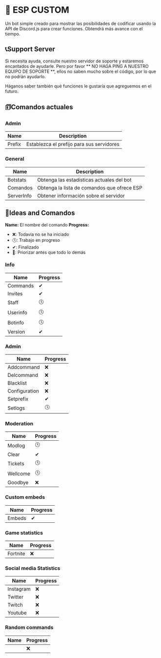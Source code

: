 # 🤖 ESP CUSTOM
Un bot simple creado para mostrar las posibilidades de codificar usando la API de Discord.js para crear funciones. Obtendrá más avance con el tiempo.

## 📞Support Server
Si necesita ayuda, consulte nuestro servidor de soporte y estaremos encantados de ayudarle. Pero por favor ** NO HAGA PING A NUESTRO EQUIPO DE SOPORTE **, ellos no saben mucho sobre el código, por lo que no podrán ayudarlo.

Háganos saber también qué funciones le gustaría que agreguemos en el futuro.

## 🗊Comandos actuales

### Admin
|Name| Description |
|-----------|-------------------------------------------|
| Prefix | Establezca el prefijo para sus servidores |

### General
| Name       | Description                                |
|------------|--------------------------------------------|
| Botstats   | Obtenga las estadísticas actuales del bot  |
| Comandos   | Obtenga la lista de comandos que ofrece ESP|
| ServerInfo | Obtener información sobre el servidor      |


## 📝Ideas and Comandos
**Name:** El nombre del comando
**Progress:**
 - ❌: Todavía no se ha iniciado
 - 🕓: Trabajo en progreso
 - ✔: Finalizado
 - 💯: Priorizar antes que todo lo demás

### Info
 | Name       | Progress |
 |------------|----------|
 | Commands   |    ✔     |
 | Invites    |    ✔     |
 | Staff      |    🕓    |
 | Userinfo   |    🕓    |
 | Botinfo    |    🕓    |
 | Version    |    ✔     |

### Admin
 | Name          | Progress |
 |---------------|----------|
 | Addcommand    |    ❌    |
 | Delcommand    |    ❌    |
 | Blacklist     |    ❌    |
 | Configuration |    ❌    |
 | Setprefix     |    ✔     |
 | Setlogs       |    🕓    |
 
### Moderation
| Name       | Progress |
|------------|----------|
| Modlog     |    🕓    |
| Clear      |    ✔     |
| Tickets    |    🕓    |
| Wellcome   |    🕓    |
| Goodbye    |    ❌    |

### Custom embeds
 | Name   | Progress |
 |--------|----------|
 | Embeds |    ✔    |

### Game statistics
|    Name      | Progress |
|--------------|----------|
| Fortnite     |    ❌    |

### Social media Statistics
| Name      | Progress |
|-----------|----------|
| Instagram |    ❌    |
| Twitter   |    ❌    |
| Twitch    |    ❌    |
| Youtube   |    ❌    |

### Random commands
|Name| Progress |
|----|----------|
||    ❌    |